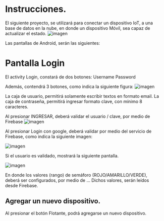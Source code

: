# Instrucciones. 
El siguiente proyecto, se utilizará para conectar un dispositivo IoT, a una base de datos en la nube, en donde un dispositivo Móvil, sea capaz de actualizar el estado. 
![imagen](https://user-images.githubusercontent.com/109394677/204330793-b50e9603-a891-48df-b4ad-13763f6fbdc1.png)


Las pantallas de Android, serán las siguientes: 

# Pantalla Login
El activity Login, constará de dos botones: 
Username
Password

Además, contendrá 3 botones, como indica la siguiente figura: 
![imagen](https://user-images.githubusercontent.com/109394677/204332608-3c50dcf6-1002-4b5e-b99c-71e149764ca1.png)

La caja de usuario, permitirá solamente escribir textos en formato email. 
La caja de contraseña, permitirá ingresar formato clave, con mínimo 8 caracteres. 

Al presionar INGRESAR, deberá validar el usuario / clave, por medio de Firebase
![imagen](https://user-images.githubusercontent.com/109394677/204334014-0c9c59c9-9bf3-493b-90fc-e1cccc264029.png)


Al presionar Login con google, deberá validar por medio del servicio de Firebase, como indica la siguiente imagen: 

![imagen](https://user-images.githubusercontent.com/109394677/204334427-8d31b561-3697-4114-8357-c481645d89b0.png)


Si el usuario es validado, mostrará la siguiente pantalla. 

![imagen](https://user-images.githubusercontent.com/109394677/204335374-0c4ce28a-9412-4000-8b9d-0eda486e4922.png)


En donde los valores (rango) de semáforo (ROJO/AMARILLO/VERDE), deberá ser configurados, por medio de ...
Dichos valores, serán leídos desde Firebase. 

## Agregar un nuevo dispositivo. 
Al presionar el botón Flotante, podrá agregarse un nuevo dispositivo. 
